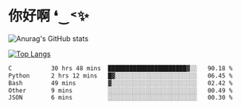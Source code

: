 # 你好啊 ❛‿˂✨

![Anurag's GitHub stats](https://github-readme-stats.vercel.app/api?username=ZombieFly&count_private=true&show_icons=true)

[![Top Langs](https://github-readme-stats.vercel.app/api/top-langs/?username=ZombieFly&layout=compact&count_private=true&hide=Ruby,makefile)](https://github.com/anuraghazra/github-readme-stats)

<!--START_SECTION:waka-->

```txt
C           30 hrs 48 mins  ██████████████████████▓░░   90.18 %
Python      2 hrs 12 mins   █▓░░░░░░░░░░░░░░░░░░░░░░░   06.45 %
Bash        49 mins         ▓░░░░░░░░░░░░░░░░░░░░░░░░   02.42 %
Other       9 mins          ░░░░░░░░░░░░░░░░░░░░░░░░░   00.49 %
JSON        6 mins          ░░░░░░░░░░░░░░░░░░░░░░░░░   00.30 %
```

<!--END_SECTION:waka-->

